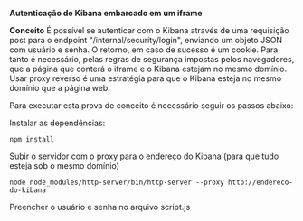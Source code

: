 **Autenticação de Kibana embarcado em um iframe**

**Conceito**
É possível se autenticar com o Kibana através de uma requisição post para o endpoint "/internal/security/login", enviando um objeto JSON com usuário e senha.
O retorno, em caso de sucesso é um cookie.
Para tanto é necessário, pelas regras de segurança impostas pelos navegadores, que a página que conterá o iframe e o Kibana estejam no mesmo domínio.
Usar proxy reverso é uma estratégia para que o Kibana esteja no mesmo domínio que a página web.

Para executar esta prova de conceito é necessário seguir os passos abaixo:

Instalar as dependências:
```
npm install
```


Subir o servidor com o proxy para o endereço do Kibana (para que tudo esteja sob o mesmo domínio)
```
node node_modules/http-server/bin/http-server --proxy http://endereco-do-kibana
```

Preencher o usuário e senha no arquivo script.js
